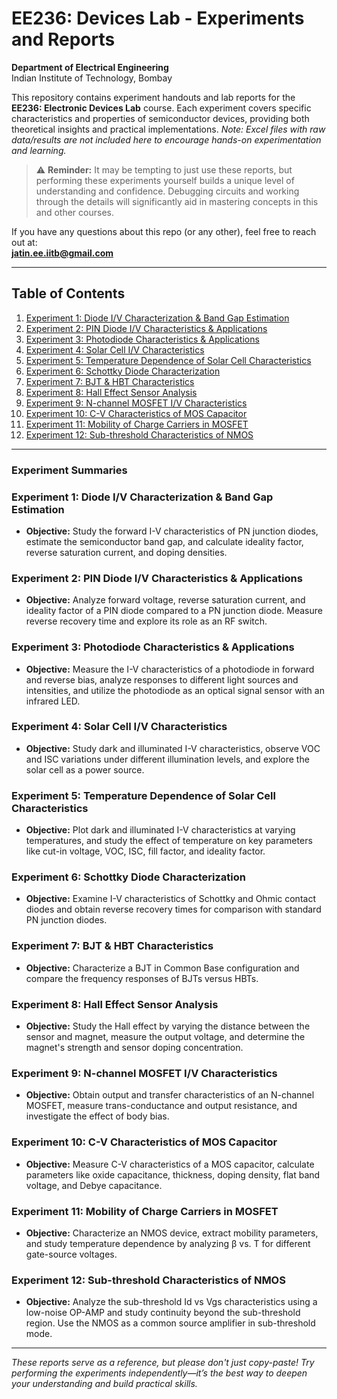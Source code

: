 # EE236: Devices Lab - Experiments and Reports

**Department of Electrical Engineering**  
Indian Institute of Technology, Bombay

This repository contains experiment handouts and lab reports for the **EE236: Electronic Devices Lab** course. Each experiment covers specific characteristics and properties of semiconductor devices, providing both theoretical insights and practical implementations. *Note: Excel files with raw data/results are not included here to encourage hands-on experimentation and learning.*

> ⚠️ **Reminder:** It may be tempting to just use these reports, but performing these experiments yourself builds a unique level of understanding and confidence. Debugging circuits and working through the details will significantly aid in mastering concepts in this and other courses.

If you have any questions about this repo (or any other), feel free to reach out at:  
**jatin.ee.iitb@gmail.com**

---

## Table of Contents

1. [Experiment 1: Diode I/V Characterization & Band Gap Estimation](#experiment-1-diode-iv-characterization--band-gap-estimation)
2. [Experiment 2: PIN Diode I/V Characteristics & Applications](#experiment-2-pin-diode-iv-characteristics--applications)
3. [Experiment 3: Photodiode Characteristics & Applications](#experiment-3-photodiode-characteristics--applications)
4. [Experiment 4: Solar Cell I/V Characteristics](#experiment-4-solar-cell-iv-characteristics)
5. [Experiment 5: Temperature Dependence of Solar Cell Characteristics](#experiment-5-temperature-dependence-of-solar-cell-characteristics)
6. [Experiment 6: Schottky Diode Characterization](#experiment-6-schottky-diode-characterization)
7. [Experiment 7: BJT & HBT Characteristics](#experiment-7-bjt--hbt-characteristics)
8. [Experiment 8: Hall Effect Sensor Analysis](#experiment-8-hall-effect-sensor-analysis)
9. [Experiment 9: N-channel MOSFET I/V Characteristics](#experiment-9-n-channel-mosfet-iv-characteristics)
10. [Experiment 10: C-V Characteristics of MOS Capacitor](#experiment-10-c-v-characteristics-of-mos-capacitor)
11. [Experiment 11: Mobility of Charge Carriers in MOSFET](#experiment-11-mobility-of-charge-carriers-in-mosfet)
12. [Experiment 12: Sub-threshold Characteristics of NMOS](#experiment-12-sub-threshold-characteristics-of-nmos)

---

### Experiment Summaries

### Experiment 1: Diode I/V Characterization & Band Gap Estimation
- **Objective:** Study the forward I-V characteristics of PN junction diodes, estimate the semiconductor band gap, and calculate ideality factor, reverse saturation current, and doping densities.

### Experiment 2: PIN Diode I/V Characteristics & Applications
- **Objective:** Analyze forward voltage, reverse saturation current, and ideality factor of a PIN diode compared to a PN junction diode. Measure reverse recovery time and explore its role as an RF switch.

### Experiment 3: Photodiode Characteristics & Applications
- **Objective:** Measure the I-V characteristics of a photodiode in forward and reverse bias, analyze responses to different light sources and intensities, and utilize the photodiode as an optical signal sensor with an infrared LED.

### Experiment 4: Solar Cell I/V Characteristics
- **Objective:** Study dark and illuminated I-V characteristics, observe VOC and ISC variations under different illumination levels, and explore the solar cell as a power source.

### Experiment 5: Temperature Dependence of Solar Cell Characteristics
- **Objective:** Plot dark and illuminated I-V characteristics at varying temperatures, and study the effect of temperature on key parameters like cut-in voltage, VOC, ISC, fill factor, and ideality factor.

### Experiment 6: Schottky Diode Characterization
- **Objective:** Examine I-V characteristics of Schottky and Ohmic contact diodes and obtain reverse recovery times for comparison with standard PN junction diodes.

### Experiment 7: BJT & HBT Characteristics
- **Objective:** Characterize a BJT in Common Base configuration and compare the frequency responses of BJTs versus HBTs.

### Experiment 8: Hall Effect Sensor Analysis
- **Objective:** Study the Hall effect by varying the distance between the sensor and magnet, measure the output voltage, and determine the magnet's strength and sensor doping concentration.

### Experiment 9: N-channel MOSFET I/V Characteristics
- **Objective:** Obtain output and transfer characteristics of an N-channel MOSFET, measure trans-conductance and output resistance, and investigate the effect of body bias.

### Experiment 10: C-V Characteristics of MOS Capacitor
- **Objective:** Measure C-V characteristics of a MOS capacitor, calculate parameters like oxide capacitance, thickness, doping density, flat band voltage, and Debye capacitance.

### Experiment 11: Mobility of Charge Carriers in MOSFET
- **Objective:** Characterize an NMOS device, extract mobility parameters, and study temperature dependence by analyzing β vs. T for different gate-source voltages.

### Experiment 12: Sub-threshold Characteristics of NMOS
- **Objective:** Analyze the sub-threshold Id vs Vgs characteristics using a low-noise OP-AMP and study continuity beyond the sub-threshold region. Use the NMOS as a common source amplifier in sub-threshold mode.

---

*These reports serve as a reference, but please don't just copy-paste! Try performing the experiments independently—it’s the best way to deepen your understanding and build practical skills.*
